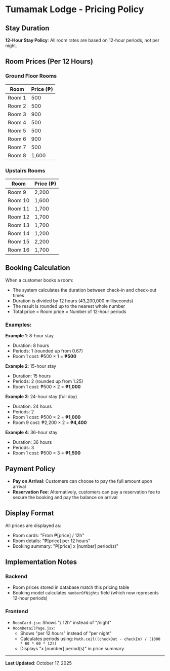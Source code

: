 # Tumamak Lodge - Pricing Policy

## Stay Duration
**12-Hour Stay Policy**: All room rates are based on 12-hour periods, not per night.

## Room Prices (Per 12 Hours)

### Ground Floor Rooms

| Room | Price (₱) |
|------|-----------|
| Room 1 | 500 |
| Room 2 | 500 |
| Room 3 | 900 |
| Room 4 | 500 |
| Room 5 | 500 |
| Room 6 | 900 |
| Room 7 | 500 |
| Room 8 | 1,600 |

### Upstairs Rooms

| Room | Price (₱) |
|------|-----------|
| Room 9 | 2,200 |
| Room 10 | 1,600 |
| Room 11 | 1,700 |
| Room 12 | 1,700 |
| Room 13 | 1,700 |
| Room 14 | 1,200 |
| Room 15 | 2,200 |
| Room 16 | 1,700 |

## Booking Calculation

When a customer books a room:
- The system calculates the duration between check-in and check-out times
- Duration is divided by 12 hours (43,200,000 milliseconds)
- The result is rounded up to the nearest whole number
- Total price = Room price × Number of 12-hour periods

### Examples:

**Example 1**: 8-hour stay
- Duration: 8 hours
- Periods: 1 (rounded up from 0.67)
- Room 1 cost: ₱500 × 1 = **₱500**

**Example 2**: 15-hour stay
- Duration: 15 hours
- Periods: 2 (rounded up from 1.25)
- Room 1 cost: ₱500 × 2 = **₱1,000**

**Example 3**: 24-hour stay (full day)
- Duration: 24 hours
- Periods: 2
- Room 1 cost: ₱500 × 2 = **₱1,000**
- Room 9 cost: ₱2,200 × 2 = **₱4,400**

**Example 4**: 36-hour stay
- Duration: 36 hours
- Periods: 3
- Room 1 cost: ₱500 × 3 = **₱1,500**

## Payment Policy

- **Pay on Arrival**: Customers can choose to pay the full amount upon arrival
- **Reservation Fee**: Alternatively, customers can pay a reservation fee to secure the booking and pay the balance on arrival

## Display Format

All prices are displayed as:
- Room cards: "From ₱[price] / 12h"
- Room details: "₱[price] per 12 hours"
- Booking summary: "₱[price] x [number] period(s)"

## Implementation Notes

### Backend
- Room prices stored in database match this pricing table
- Booking model calculates `numberOfNights` field (which now represents 12-hour periods)

### Frontend
- `RoomCard.jsx`: Shows "/ 12h" instead of "/night"
- `RoomDetailPage.jsx`: 
  - Shows "per 12 hours" instead of "per night"
  - Calculates periods using: `Math.ceil((checkOut - checkIn) / (1000 * 60 * 60 * 12))`
  - Displays "x [number] period(s)" in price summary

---

**Last Updated**: October 17, 2025

